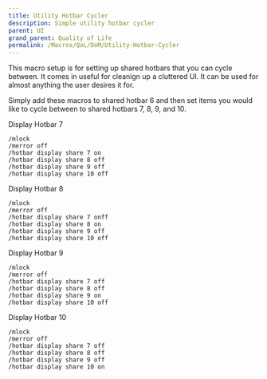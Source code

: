 ```yaml
---
title: Utility Hotbar Cycler
description: Simple utility hotbar cycler
parent: UI
grand_parent: Quality of Life
permalink: /Macros/QoL/DoM/Utility-Hotbar-Cycler
---
```


This macro setup is for setting up shared hotbars that you can cycle between. It comes in useful for cleanign up a cluttered UI. It can be used for almost anything the user desires it for.

Simply add these macros to shared hotbar 6 and then set items you would like to cycle between to shared hotbars 7, 8, 9, and 10.

Display Hotbar 7
```
/mlock
/merror off
/hotbar display share 7 on
/hotbar display share 8 off
/hotbar display share 9 off
/hotbar display share 10 off
```

Display Hotbar 8
```
/mlock
/merror off
/hotbar display share 7 onff
/hotbar display share 8 on
/hotbar display share 9 off
/hotbar display share 10 off
```

Display Hotbar 9
```
/mlock
/merror off
/hotbar display share 7 off
/hotbar display share 8 off
/hotbar display share 9 on
/hotbar display share 10 off
```

Display Hotbar  10
```
/mlock
/merror off
/hotbar display share 7 off
/hotbar display share 8 off
/hotbar display share 9 off
/hotbar display share 10 on
```